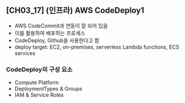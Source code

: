## [CH03_17] (인프라) AWS CodeDeploy1
- AWS CodeCommit과 연동이 잘 되어 있음
- 이를 활용하여 배포하는 프로세스
- CodeDeploy, Github을 사용한다고 함
- deploy target: EC2, on-premises, serverless Lambda functions, ECS services

### CodeDeploy의 구성 요소
- Compute Platform
- DeploymentTypes & Groups
- IAM & Service Roles

